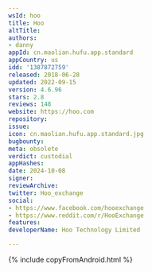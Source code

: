 ```yaml
---
wsId: hoo
title: Hoo
altTitle: 
authors:
- danny
appId: cn.maolian.hufu.app.standard
appCountry: us
idd: '1387872759'
released: 2018-06-28
updated: 2022-09-15
version: 4.6.96
stars: 2.8
reviews: 148
website: https://hoo.com
repository: 
issue: 
icon: cn.maolian.hufu.app.standard.jpg
bugbounty: 
meta: obsolete
verdict: custodial
appHashes: 
date: 2024-10-08
signer: 
reviewArchive: 
twitter: Hoo_exchange
social:
- https://www.facebook.com/hooexchange
- https://www.reddit.com/r/HooExchange
features: 
developerName: Hoo Technology Limited

---
```


{% include copyFromAndroid.html %}
